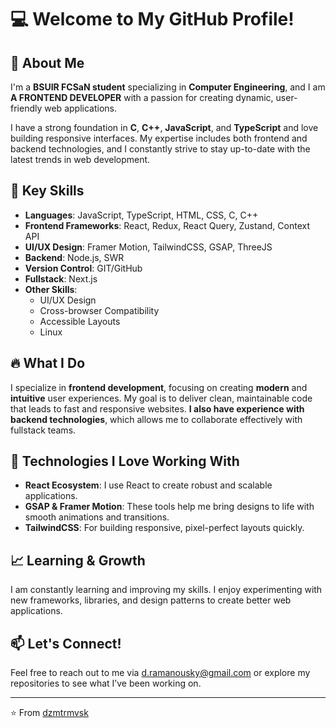 # 💻 Welcome to My GitHub Profile!

## 👋 About Me

I'm a **BSUIR FCSaN student** specializing in **Computer Engineering**, and I am **A FRONTEND DEVELOPER** with a passion for creating dynamic, user-friendly web applications.

I have a strong foundation in **C**, **C++**, **JavaScript**, and **TypeScript** and love building responsive interfaces. My expertise includes both frontend and backend technologies, and I constantly strive to stay up-to-date with the latest trends in web development.

## 🔧 Key Skills

- **Languages**: JavaScript, TypeScript, HTML, CSS, C, C++
- **Frontend Frameworks**: React, Redux, React Query, Zustand, Context API
- **UI/UX Design**: Framer Motion, TailwindCSS, GSAP, ThreeJS
- **Backend**: Node.js, SWR
- **Version Control**: GIT/GitHub
- **Fullstack**: Next.js
- **Other Skills**: 
  - UI/UX Design
  - Cross-browser Compatibility
  - Accessible Layouts
  - Linux

## 🔥 What I Do

I specialize in **frontend development**, focusing on creating **modern** and **intuitive** user experiences. My goal is to deliver clean, maintainable code that leads to fast and responsive websites. **I also have experience with backend technologies**, which allows me to collaborate effectively with fullstack teams.

## 🚀 Technologies I Love Working With

- **React Ecosystem**: I use React to create robust and scalable applications.
- **GSAP & Framer Motion**: These tools help me bring designs to life with smooth animations and transitions.
- **TailwindCSS**: For building responsive, pixel-perfect layouts quickly.

## 📈 Learning & Growth

I am constantly learning and improving my skills. I enjoy experimenting with new frameworks, libraries, and design patterns to create better web applications.

## 📫 Let's Connect!

Feel free to reach out to me via [d.ramanousky@gmail.com](mailto:d.ramanousky@gmail.com) or explore my repositories to see what I’ve been working on.

---
⭐️ From [dzmtrmvsk](https://github.com/dzmtrmvsk)
